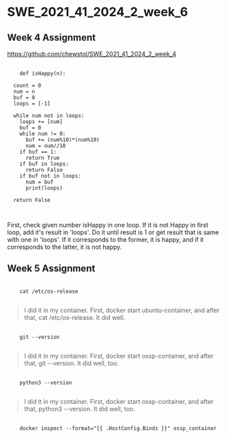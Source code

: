 # SWE_2021_41_2024_2_week_6
## Week 4 Assignment
https://github.com/chewstol/SWE_2021_41_2024_2_week_4
<pre>
  <code>
    def isHappy(n):

  count = 0
  num = n
  buf = 0
  loops = [-1]

  while num not in loops:
    loops += [num]
    buf = 0
    while num != 0:
      buf += (num%10)*(num%10)
      num = num//10
    if buf == 1:
      return True
    if buf in loops:
      return False
    if buf not in loops:
      num = buf
      print(loops)

  return False

  </code>
</pre>
First, check given number isHappy in one loop.  If it is not Happy in first loop, add it's result in 'loops'.  Do it until result is 1 or get result that is same with one in 'loops'. If it corresponds to the former, it is happy, and if it corresponds to the latter, it is not happy.
## Week 5 Assignment
<pre>
  <code>
    cat /etc/os-release
  </code>
</pre>
>I did it in my container. First, docker start ubuntu-container, and after that, cat /etc/os-release. It did well.
<pre>
  <code>
    git --version
  </code>
</pre>
>I did it in my container. First, docker start ossp-container, and after that, git --version. It did well, too.
<pre>
  <code>
    python3 --version
  </code>
</pre>
>I did it in my container. First, docker start ossp-container, and after that, python3 --version. It did well, too.
<pre>
  <code>
    docker inspect --format="{{ .HostConfig.Binds }}" ossp_container
  </code>
</pre>
